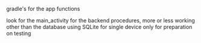 gradle's for the app functions

look for the main_activity for the backend procedures, more or less working other than the database
using SQLite for single device only for preparation on testing

